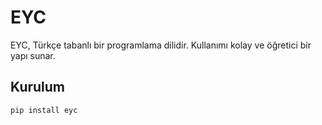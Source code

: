 # EYC

EYC, Türkçe tabanlı bir programlama dilidir. Kullanımı kolay ve öğretici bir yapı sunar.

## Kurulum

```bash
pip install eyc
